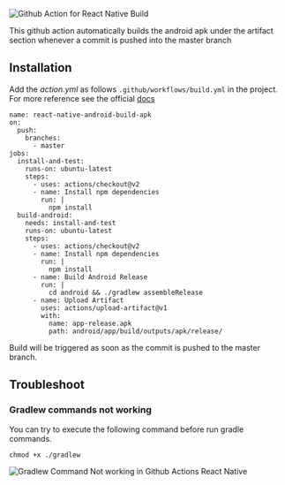 ![Github Action for React Native Build](https://raw.githubusercontent.com/realabbas/Github-Actions-React-Native/master/demo/github%20action.png)

This github action automatically builds the android apk under the artifact section whenever a commit is pushed into the master branch

## Installation

Add the *action.yml* as follows ``` .github/workflows/build.yml ``` in the project.
For more reference see the official [docs](https://help.github.com/en/actions/configuring-and-managing-workflows/configuring-a-workflow#creating-a-workflow-file)

```
name: react-native-android-build-apk
on:
  push:
    branches:
      - master
jobs:
  install-and-test:
    runs-on: ubuntu-latest
    steps:
      - uses: actions/checkout@v2
      - name: Install npm dependencies
        run: |
          npm install
  build-android:
    needs: install-and-test
    runs-on: ubuntu-latest
    steps: 
      - uses: actions/checkout@v2
      - name: Install npm dependencies
        run: |
          npm install
      - name: Build Android Release
        run: |
          cd android && ./gradlew assembleRelease
      - name: Upload Artifact
        uses: actions/upload-artifact@v1
        with:
          name: app-release.apk
          path: android/app/build/outputs/apk/release/

```

Build will be triggered as soon as the commit is pushed to the master branch.

## Troubleshoot

### Gradlew commands not working 

You can try to execute the following command before run gradle commands.

``` 
chmod +x ./gradlew
```

![Gradlew Command Not working in Github Actions React Native](https://dyjpb62732.i.lithium.com/t5/image/serverpage/image-id/3072i1C8314A5EA6EFEF8/image-size/large?v=1.0&px=999)
